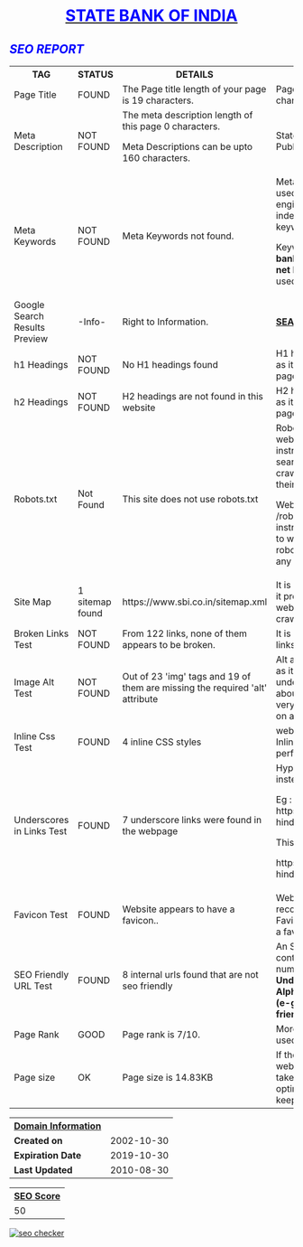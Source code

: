 <html>
<style>
body{
background-image: url("http://avante.biz/wp-content/uploads/Green-Wallpaper-Hd/Green-Wallpaper-Hd-007.jpg")}
</style>
<body>
<div align="center">
  <b><u><h1 style="color:blue;">STATE BANK OF INDIA</h1></u></b>
</div>
<i><h2 style="color:blue;">SEO REPORT</h2></i>
<table>
<tr>
<th><b>TAG</b></th>
<th><b>STATUS</b></th>
<th><b>DETAILS</b></th>
<th><b>SUGGESTIONS</b></th>
</tr>
<tr>
<td>Page Title</td>
<td>FOUND</td>
<td>The Page title length of your page is 19 characters.</td>
<td>Page title can be upto 65 characters.</td>
</tr>
<tr>
<td>Meta Description</td> 
<td>NOT FOUND </td>
<td>The meta description length of this page 0 characters.<p>
Meta Descriptions can be upto 160 characters.</td>
<td>State Bank of India (SBI)-Public Sector Banking.</td>
</tr>
<tr>
<td>Meta Keywords</td>
<td>NOT FOUND </td>
<td>Meta Keywords not found.</td> 
<td>Meta Keywords should be used as they help search engines associate the indexed content to the right keywords.<p>
Keywords such as <b> sbi net banking</b>, <b>sbi card</b>, <b>sbi online net banking login</b> can be used. </td> 
</tr>
<tr>
<td>Google Search Results Preview</td>
<td>-Info- </td>
<td>Right to Information.</td>
<td><a href="http://rti.gov.in/"><b>SEARCH</b></a>
        </td>
</tr>
<tr>
<td> h1 Headings </td>
<td>NOT FOUND </td>
<td>No H1 headings found<br>
</td>
<td> H1 headings should be used as it effects the SEO of your page </td>
</tr>
<tr>
<td> h2 Headings </td>
<td>  NOT FOUND </td>
<td> H2 headings are not found in this website</td>
<td>H2 headings should be used as it effects the SEO of your page </td>
</tr>
<tr>
<td>Robots.txt</td>
<td>Not Found</td>
<td>This site does not use robots.txt</td>
<td>Robots.txt is a text file webmasters create to instruct robots (typically search engine robots) how to crawl and index pages on their website.<p>
Web site owners use the /robots.txt file to give instructions about their site to web robots. It tells the robot that it should not visit any pages on the site.</td>
</tr>
<tr>
<td> Site Map </td>
<td> 1 sitemap found </td>
<td> https://www.sbi.co.in/sitemap.xml </td>
<td>It is good to use a sitemap as it provides a list of pages of a web site accessible to crawlers or users.</td>
</tr>
<tr>
<td>Broken Links Test</td>
<td>NOT FOUND</td>
<td>From 122 links, none of them appears to be broken. </td>
<td>It is good to have no broken links.</td>
</tr>
<tr>
<td>Image Alt Test</td>
<td>NOT FOUND</td>
<td>Out of 23 'img' tags and 19 of them are missing the required 'alt' attribute </td>
<td>Alt attribute should be used as it helps search engines understand what an image is about. Alternate text is also very helpful in case images on a page cannot be found.</td>
</tr>
<tr>
<td>Inline Css Test</td>
<td>FOUND</td>
<td>4 inline CSS styles</td>
<td>website should not have Css Inlines for optimum performance.</td> 
</tr>
<tr>
<td>Underscores in Links Test	</td>
<td>FOUND </td>
<td>7 underscore links were found in the webpage</td>
<td>Hyphens should be used instead of underscores.<p>
Eg : https://www.sbi.co.in//index-hindi_latest.htm <p>
This can be replaced by : <p>
https://www.sbi.co.in//index-hindi-latest.htm</td>
</tr>
<tr>
<td> Favicon Test </td>
<td>FOUND </td>
<td>Website appears to have a favicon..</td>
<td>Webpage can be easily recognized through Favicon.So it is good to have a favicon in you website.</td>
</tr>
<tr>
<td>SEO Friendly URL Test	</td>
<td>FOUND</td>
<td> 8 internal urls found that are not seo friendly</td>
<td>An SEO friendly url must contain only lower alphabets, numbers, slashes(/), dash(-). <br>
<b>Underscores, upercase Alphabets and special chars (e-g: & ? %) are not seo friendly</b>.</td>
</tr>
<tr>
<td>Page Rank</td>
<td>GOOD</td>
<td>	Page rank is 7/10.</td>
<td>More backlinks need to be used to increase PR.</td>
</tr>
<tr>
  <td>Page size</td><td >OK</td><td >Page size is 14.83KB</td><td>If the page size of the webpage is heavy then it will take more time to load. For optimal performance, try to keep page size below 3MB</td>
        </tr>
</table>
<p>
<table>
<tr>
     <th> <u><b>Domain Information</b></u></th>
    </tr>
    <tr>
      <td><b>Created on</b></td><td>2002-10-30</td>
    </tr>
    <tr>
      <td><b>Expiration Date</b></td><td>2019-10-30</td> </tr>
    <tr>
      <td><b>Last Updated</b></td><td>2010-08-30</td>
    </tr>
</table>
<p>
<table Bckground color="lightgreen">
    <tr>
    <th><u><b>SEO Score</b></u></th>
    </tr>
    <tr><td>50</td>
    </tr>
</table>
<a href="http://smallseotools.com/website-seo-score-checker/" target="_blank"><img src="http://smallseotools.com/imgs/badge-bronze-xs.png" alt="seo checker"/></a>
<body/>
<html/>
